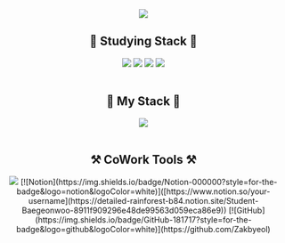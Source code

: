 <div align="center">
  <img src="https://capsule-render.vercel.app/api?type=venom&color=gradient&height=200&section=header&text=개발자를%20희망하는,%20작별입니다!&fontSize=50"/>
  <br>
  <h2>🍑 Studying Stack 🍑</h2>
  <img src=https://img.shields.io/badge/C++-00599C?style=for-the-badge&logo=c%2B%2B&logoColor=white> <img src=https://img.shields.io/badge/C%23-239120?style=for-the-badge&logo=c-sharp&logoColor=white> <img src=https://img.shields.io/badge/Python-3776AB?style=for-the-badge&logo=python&logoColor=white>
  <img src=https://img.shields.io/badge/Unity-100000?style=for-the-badge&logo=unity&logoColor=white>
  <br> 
  <br>
  <h2>🍎 My Stack 🍎</h2>
  <img src=https://img.shields.io/badge/Yeungnam_Uni-003399?style=for-the-badge&logo=academia&logoColor=white>
  <br>
  <br>
  <h2>⚒️ CoWork Tools ⚒️</h2>
  <img src=https://img.shields.io/badge/Discord-5865F2?style=for-the-badge&logo=discord&logoColor=white>
  [![Notion](https://img.shields.io/badge/Notion-000000?style=for-the-badge&logo=notion&logoColor=white)]([https://www.notion.so/your-username](https://detailed-rainforest-b84.notion.site/Student-Baegeonwoo-8911f909296e48de99563d059eca86e9))
  [![GitHub](https://img.shields.io/badge/GitHub-181717?style=for-the-badge&logo=github&logoColor=white)](https://github.com/Zakbyeol)
  <br>
</div>
